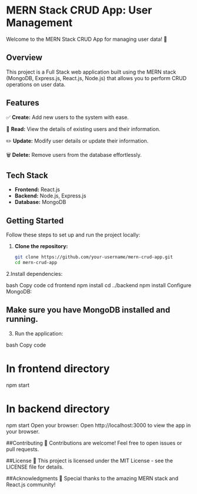 # MERN Stack CRUD App: User Management

Welcome to the MERN Stack CRUD App for managing user data! 🚀

## Overview

This project is a Full Stack web application built using the MERN stack (MongoDB, Express.js, React.js, Node.js) that allows you to perform CRUD operations on user data.

## Features

✅ **Create:** Add new users to the system with ease.

🔄 **Read:** View the details of existing users and their information.

✏️ **Update:** Modify user details or update their information.

🗑️ **Delete:** Remove users from the database effortlessly.

## Tech Stack

- **Frontend:** React.js
- **Backend:** Node.js, Express.js
- **Database:** MongoDB

## Getting Started

Follow these steps to set up and run the project locally:

1. **Clone the repository:**
   ```bash
   git clone https://github.com/your-username/mern-crud-app.git
   cd mern-crud-app

2.Install dependencies:

  bash
  Copy code
  cd frontend
  npm install
  cd ../backend
  npm install
  Configure MongoDB:

## Make sure you have MongoDB installed and running.
3. Run the application:

  bash
  Copy code
  # In frontend directory
  npm start

  # In backend directory  
  npm start
  Open your browser:
  Open http://localhost:3000 to view the app in your browser.

##Contributing 🤝
 Contributions are welcome! Feel free to open issues or pull requests.

##License 📄
 This project is licensed under the MIT License - see the LICENSE file for details.

##Acknowledgments 🙌
 Special thanks to the amazing MERN stack and React.js community!
